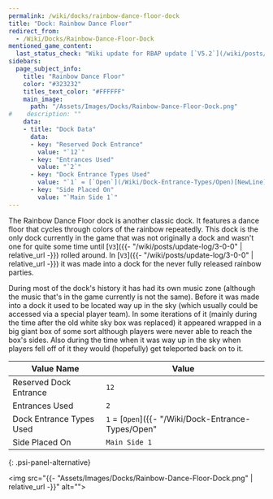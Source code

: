 ```yaml
---
permalink: /wiki/docks/rainbow-dance-floor-dock
title: "Dock: Rainbow Dance Floor"
redirect_from:
  - /Wiki/Docks/Rainbow-Dance-Floor-Dock
mentioned_game_content:
  last_status_check: "Wiki update for RBAP update [`V5.2`](/wiki/posts/update-log/5-2-0)"
sidebars:
  page_subject_info:
    title: "Rainbow Dance Floor"
    color: "#323232"
    titles_text_color: "#FFFFFF"
    main_image:
      path: "/Assets/Images/Docks/Rainbow-Dance-Floor-Dock.png"
#    description: ""
    data:
    - title: "Dock Data"
      data:
      - key: "Reserved Dock Entrance"
        value: "`12`"
      - key: "Entrances Used"
        value: "`2`"
      - key: "Dock Entrance Types Used"
        value: "`1` = [`Open`](/Wiki/Dock-Entrance-Types/Open)[NewLine]`2` = [`Open`](/Wiki/Dock-Entrance-Types/Open)"
      - key: "Side Placed On"
        value: "`Main Side 1`"
---
```


The Rainbow Dance Floor dock is another classic dock. It features a dance floor that cycles through colors of the rainbow repeatedly. This dock is the only dock currently in the game that was not originally a dock and wasn't one for quite some time until [`V3`]({{- "/wiki/posts/update-log/3-0-0" | relative_url -}}) rolled around. In [`V3`]({{- "/wiki/posts/update-log/3-0-0" | relative_url -}}) it was made into a dock for the never fully released rainbow parties. 

During most of the dock's history it has had its own music zone (although the music that's in the game currently is not the same). Before it was made into a dock it used to be located way up in the sky (which usually could be accessed via a special player team). In some iterations of it (mainly during the time after the old white sky box was replaced) it appeared wrapped in a big giant box of some sort although players were never able to reach the box's sides. Also during the time when it was way up in the sky when players fell off of it they would (hopefully) get teleported back on to it.

| Value Name               | Value |
|-|-|
| Reserved Dock Entrance   | `12` |
| Entrances Used           | `2` |
| Dock Entrance Types Used | `1` = [`Open`]({{- "/Wiki/Dock-Entrance-Types/Open" | relative_url -}}), `2` = [`Open`]({{- "/Wiki/Dock-Entrance-Types/Open" | relative_url -}}) |
| Side Placed On           | `Main Side 1` |
{: .psi-panel-alternative}

<img src="{{- "Assets/Images/Docks/Rainbow-Dance-Floor-Dock.png" | relative_url -}}" alt="">